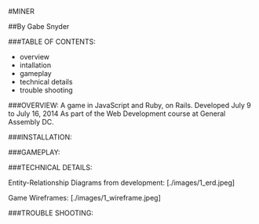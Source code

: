 #MINER

##By Gabe Snyder

###TABLE OF CONTENTS:
* overview
* intallation
* gameplay
* technical details
* trouble shooting

###OVERVIEW:
A game in JavaScript and Ruby, on Rails.
Developed July 9 to July 16, 2014
As part of the Web Development course at General Assembly DC.

###INSTALLATION:




###GAMEPLAY:




###TECHNICAL DETAILS:

Entity-Relationship Diagrams from development:
[./images/1_erd.jpeg]

Game Wireframes:
[./images/1_wireframe.jpeg]



###TROUBLE SHOOTING:
